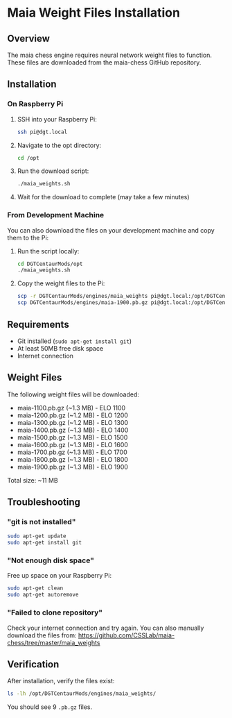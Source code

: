 # Maia Weight Files Installation

## Overview

The maia chess engine requires neural network weight files to function. These files are downloaded from the maia-chess GitHub repository.

## Installation

### On Raspberry Pi

1. SSH into your Raspberry Pi:
   ```bash
   ssh pi@dgt.local
   ```

2. Navigate to the opt directory:
   ```bash
   cd /opt
   ```

3. Run the download script:
   ```bash
   ./maia_weights.sh
   ```

4. Wait for the download to complete (may take a few minutes)

### From Development Machine

You can also download the files on your development machine and copy them to the Pi:

1. Run the script locally:
   ```bash
   cd DGTCentaurMods/opt
   ./maia_weights.sh
   ```

2. Copy the weight files to the Pi:
   ```bash
   scp -r DGTCentaurMods/engines/maia_weights pi@dgt.local:/opt/DGTCentaurMods/engines/
   scp DGTCentaurMods/engines/maia-1900.pb.gz pi@dgt.local:/opt/DGTCentaurMods/engines/
   ```

## Requirements

- Git installed (`sudo apt-get install git`)
- At least 50MB free disk space
- Internet connection

## Weight Files

The following weight files will be downloaded:

- maia-1100.pb.gz (~1.3 MB) - ELO 1100
- maia-1200.pb.gz (~1.2 MB) - ELO 1200
- maia-1300.pb.gz (~1.2 MB) - ELO 1300
- maia-1400.pb.gz (~1.3 MB) - ELO 1400
- maia-1500.pb.gz (~1.3 MB) - ELO 1500
- maia-1600.pb.gz (~1.3 MB) - ELO 1600
- maia-1700.pb.gz (~1.3 MB) - ELO 1700
- maia-1800.pb.gz (~1.3 MB) - ELO 1800
- maia-1900.pb.gz (~1.3 MB) - ELO 1900

Total size: ~11 MB

## Troubleshooting

### "git is not installed"
```bash
sudo apt-get update
sudo apt-get install git
```

### "Not enough disk space"
Free up space on your Raspberry Pi:
```bash
sudo apt-get clean
sudo apt-get autoremove
```

### "Failed to clone repository"
Check your internet connection and try again. You can also manually download the files from:
https://github.com/CSSLab/maia-chess/tree/master/maia_weights

## Verification

After installation, verify the files exist:
```bash
ls -lh /opt/DGTCentaurMods/engines/maia_weights/
```

You should see 9 `.pb.gz` files.
